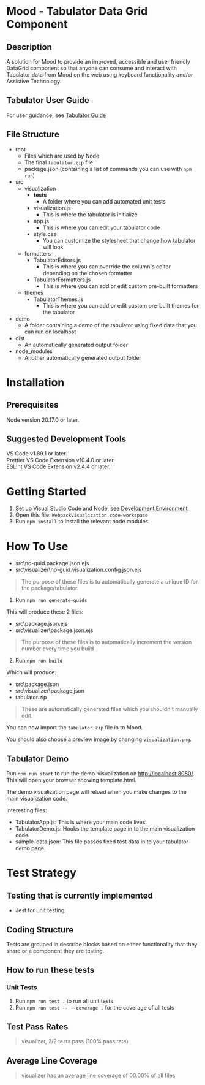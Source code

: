 # Mood - Tabulator Data Grid Component

## Description

A solution for Mood to provide an improved, accessible and user friendly DataGrid component so that anyone can consume and interact with Tabulator data from Mood on the web using keyboard functionality and/or Assistive Technology.

## Tabulator User Guide

For user guidance, see [Tabulator Guide](./UserGuide.md)

## File Structure
- root
  - Files which are used by Node
  - The final `tabulator.zip` file
  - package.json (containing a list of commands you can use with `npm run`)
- src
  - visualization
    - __tests__
      - A folder where you can add automated unit tests
    - visualization.js
      - This is where the tabulator is initialize
    - app.js
      - This is where you can edit your tabulator code
    - style.css
      - You can customize the stylesheet that change how tabulator will look
  - formatters
    - TabulatorEditors.js
      - This is where you can override the column's editor depending on the chosen formatter
    - TabulatorFormatters.js
      - This is where you can add or edit custom pre-built formatters
  - themes
    - TabulatorThemes.js
      - This is where you can add or edit custom pre-built themes for the tabulator
- demo
  - A folder containing a demo of the tabulator using fixed data that you can run on localhost
- dist
  - An automatically generated output folder
- node_modules
  - Another automatically generated output folder

# Installation

## Prerequisites

Node version 20.17.0 or later.

## Suggested Development Tools

VS Code v1.89.1 or later.\
Prettier VS Code Extension v10.4.0 or later.\
ESLint VS Code Extension v2.4.4 or later.

# Getting Started

1. Set up Visual Studio Code and Node, see [Development Environment](../../README.md#development-environment)
2. Open this file: ```WebpackVisualization.code-workspace```
3. Run `npm install` to install the relevant node modules

# How To Use

- src\no-guid.package.json.ejs
- src\visualizer\no-guid.visualization.config.json.ejs

> The purpose of these files is to automatically generate a unique ID for the package/tabulator.

1. Run `npm run generate-guids`

This will produce these 2 files:

- src\package.json.ejs
- src\visualizer\package.json.ejs

> The purpose of these files is to automatically increment the version number every time you build

2. Run `npm run build`

Which will produce:

- src\package.json
- src\visualizer\package.json
- tabulator.zip

> These are automatically generated files which you shouldn't manually edit.

You can now import the `tabulator.zip` file in to Mood.

You should also choose a preview image by changing ```visualization.png```.

## Tabulator Demo

Run `npm run start` to run the demo-visualization on [http://localhost:8080/](http://localhost:8080/). This will open your browser showing template.html.

The demo visualization page will reload when you make changes to the main visualization code.

Interesting files:

- TabulatorApp.js: This is where your main code lives.
- TabulatorDemo.js: Hooks the template page in to the main visualization code.
- sample-data.json: This file passes fixed test data in to your tabulator demo page.

# Test Strategy

## Testing that is currently implemented

- Jest for unit testing

## Coding Structure

Tests are grouped in describe blocks based on either functionality that they share or a component they are testing.

## How to run these tests

### Unit Tests
1. Run `npm run test .` to run all unit tests
2. Run `npm run test -- --coverage .` for the coverage of all tests

## Test Pass Rates

> visualizer, 2/2 tests pass (100% pass rate)

## Average Line Coverage

> visualizer has an average line coverage of 00.00% of all files
